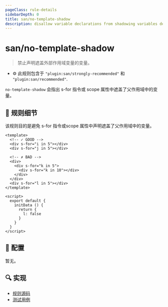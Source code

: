 ```yaml
---
pageClass: rule-details
sidebarDepth: 0
title: san/no-template-shadow
description: disallow variable declarations from shadowing variables declared in the outer scope
---
```

# san/no-template-shadow
> 禁止声明遮盖外部作用域变量的变量。

- :gear: 此规则包含于 `"plugin:san/strongly-recommended"` 和 `"plugin:san/recommended"`.

`no-template-shadow` 会指出 s-for 指令或 scope 属性中遮盖了父作用域中的变量。

## :book: 规则细节

该规则目的是避免 s-for 指令或scope 属性中声明遮盖了父作用域中的变量。

<eslint-code-block :rules="{'san/no-template-shadow': ['error']}">

```vue
<template>
  <!-- ✓ GOOD -->
  <div s-for="i in 5"></div>
  <div s-for="j in 5"></div>

  <!-- ✗ BAD -->
  <div>
    <div s-for="k in 5">
      <div s-for="k in 10"></div>
    </div>
  </div>
  <div s-for="l in 5"></div>
</template>

<script>
  export default {
    initData () {
      return {
        l: false
      }
    }
  }
</script>
```

</eslint-code-block>

## :wrench: 配置

暂无。

## :mag: 实现

- [规则源码](https://github.com/ecomfe/eslint-plugin-san/blob/main/lib/rules/no-template-shadow.js)
- [测试用例](https://github.com/ecomfe/eslint-plugin-san/tree/main/__tests__/lib/rules/no-template-shadow.test.js)
